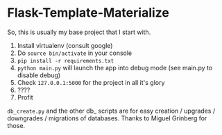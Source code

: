 Flask-Template-Materialize
====

So, this is usually my base project that I start with.

1. Install virtualenv (consult google)
2. Do `source bin/activate` in your console
3. `pip install -r requirements.txt`
4. `python main.py` will launch the app into debug mode (see main.py to disable debug)
5. Check `127.0.0.1:5000` for the project in all it's glory
6. ????
7. Profit


`db_create.py` and the other db_ scripts are for easy creation / upgrades / downgrades / migrations of databases.  Thanks to Miguel Grinberg for those.